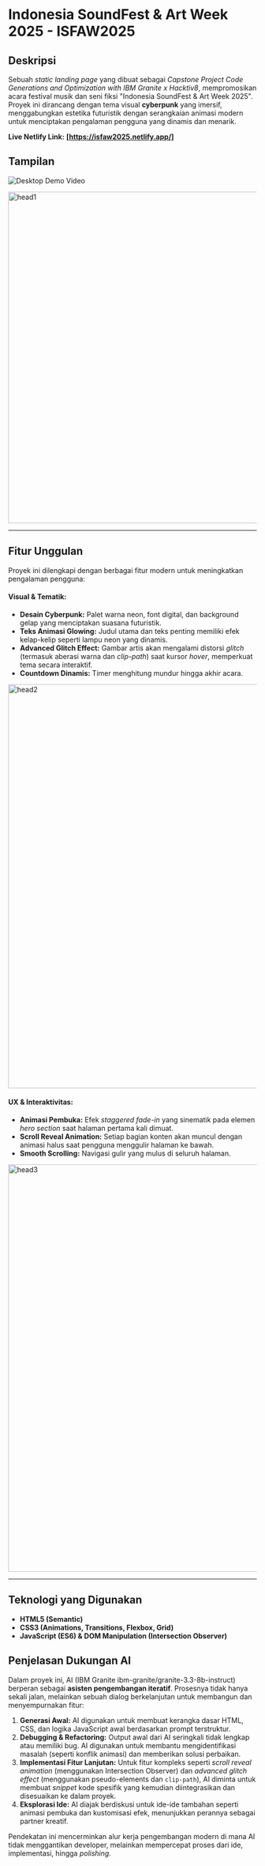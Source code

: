 # Indonesia SoundFest & Art Week 2025 - ISFAW2025

## Deskripsi

Sebuah *static landing page* yang dibuat sebagai *Capstone Project Code Generations and Optimization with IBM Granite x Hacktiv8*, mempromosikan acara festival musik dan seni fiksi "Indonesia SoundFest & Art Week 2025". Proyek ini dirancang dengan tema visual **cyberpunk** yang imersif, menggabungkan estetika futuristik dengan serangkaian animasi modern untuk menciptakan pengalaman pengguna yang dinamis dan menarik.

**Live Netlify Link:** **[https://isfaw2025.netlify.app/]**

## Tampilan

![Desktop Demo Video](https://github.com/user-attachments/assets/c137219c-3b36-42a0-9809-7c809782dbd0)

<img width="1174" height="671" alt="head1" src="https://github.com/user-attachments/assets/6bed50f0-29e3-4622-89ca-ca861c782d4b" />

---

## Fitur Unggulan

Proyek ini dilengkapi dengan berbagai fitur modern untuk meningkatkan pengalaman pengguna:

#### **Visual & Tematik:**
* **Desain Cyberpunk:** Palet warna neon, font digital, dan background gelap yang menciptakan suasana futuristik.
* **Teks Animasi Glowing:** Judul utama dan teks penting memiliki efek kelap-kelip seperti lampu neon yang dinamis.
* **Advanced Glitch Effect:** Gambar artis akan mengalami distorsi *glitch* (termasuk aberasi warna dan *clip-path*) saat kursor *hover*, memperkuat tema secara interaktif.
* **Countdown Dinamis:** Timer menghitung mundur hingga akhir acara.

<img width="1208" height="818" alt="head2" src="https://github.com/user-attachments/assets/6bf43f7f-3f72-427a-82cb-b7278bb42d67" />

#### **UX & Interaktivitas:**
* **Animasi Pembuka:** Efek *staggered fade-in* yang sinematik pada elemen *hero section* saat halaman pertama kali dimuat.
* **Scroll Reveal Animation:** Setiap bagian konten akan muncul dengan animasi halus saat pengguna menggulir halaman ke bawah.
* **Smooth Scrolling:** Navigasi gulir yang mulus di seluruh halaman.

<img width="1197" height="825" alt="head3" src="https://github.com/user-attachments/assets/d6a50c54-7fea-430a-acba-1d2f11fce506" />

---

## Teknologi yang Digunakan

* **HTML5 (Semantic)**
* **CSS3 (Animations, Transitions, Flexbox, Grid)**
* **JavaScript (ES6) & DOM Manipulation (Intersection Observer)**

## Penjelasan Dukungan AI

Dalam proyek ini, AI (IBM Granite ibm-granite/granite-3.3-8b-instruct) berperan sebagai **asisten pengembangan iteratif**. Prosesnya tidak hanya sekali jalan, melainkan sebuah dialog berkelanjutan untuk membangun dan menyempurnakan fitur:
1.  **Generasi Awal:** AI digunakan untuk membuat kerangka dasar HTML, CSS, dan logika JavaScript awal berdasarkan prompt terstruktur.
2.  **Debugging & Refactoring:** Output awal dari AI seringkali tidak lengkap atau memiliki bug. AI digunakan untuk membantu mengidentifikasi masalah (seperti konflik animasi) dan memberikan solusi perbaikan.
3.  **Implementasi Fitur Lanjutan:** Untuk fitur kompleks seperti *scroll reveal animation* (menggunakan Intersection Observer) dan *advanced glitch effect* (menggunakan pseudo-elements dan `clip-path`), AI diminta untuk membuat *snippet* kode spesifik yang kemudian diintegrasikan dan disesuaikan ke dalam proyek.
4.  **Eksplorasi Ide:** AI diajak berdiskusi untuk ide-ide tambahan seperti animasi pembuka dan kustomisasi efek, menunjukkan perannya sebagai partner kreatif.

Pendekatan ini mencerminkan alur kerja pengembangan modern di mana AI tidak menggantikan developer, melainkan mempercepat proses dari ide, implementasi, hingga *polishing*.

